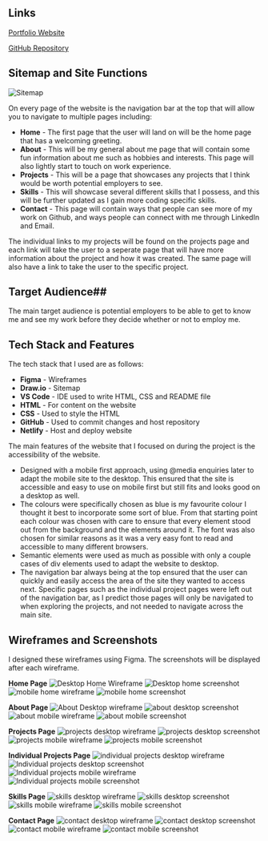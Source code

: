

## Links ##
[Portfolio Website](https://main--jacobkochergenwebdeveloper.netlify.app)

[GitHub Repository](https://github.com/jacob-webdeveloper/JacobKochergenDeveloper)


## Sitemap and Site Functions ##
![Sitemap](<docs/Jacob's Portfolio Website Sitemap.png>)

On every page of the website is the navigation bar at the top that will allow you to navigate to multiple pages including:
- **Home** - The first page that the user will land on will be the home page that has a welcoming greeting. 
- **About** - This will be my general about me page that will contain some fun information about me such as hobbies and interests. This page will also lightly start to touch on work experience.
- **Projects** - This will be a page that showcases any projects that I think would be worth potential employers to see.
- **Skills** - This will showcase several different skills that I possess, and this will be further updated as I gain more coding specific skills.
- **Contact** - This page will contain ways that people can see more of my work on Github, and ways people can connect with me through LinkedIn and Email.

The individual links to my projects will be found on the projects page and each link will take the user to a seperate page that will have more information about the project and how it was created. The same page will also have a link to take the user to the specific project.

## Target Audience##
The main target audience is potential employers to be able to get to know me and see my work before they decide whether or not to employ me.

## Tech Stack and Features ##
The tech stack that I used are as follows:
- **Figma** - Wireframes
- **Draw.io** - Sitemap
- **VS Code** - IDE used to write HTML, CSS and README file
- **HTML** - For content on the website
- **CSS** - Used to style the HTML
- **GitHub** - Used to commit changes and host repository
- **Netlify** - Host and deploy website

The main features of the website that I focused on during the project is the accessibility of the website.
- Designed with a mobile first approach, using @media enquiries later to adapt the mobile site to the desktop. This ensured that the site is accessible and easy to use on mobile first but still fits and looks good on a desktop as well.
- The colours were specifically chosen as blue is my favourite colour I thought it best to incorporate some sort of blue. From that starting point each colour was chosen with care to ensure that every element stood out from the background and the elements around it. The font was also chosen for similar reasons as it was a very easy font to read and accessible to many different browsers.
- Semantic elements were used as much as possible with only a couple cases of div elements used to adapt the website to desktop.
- The navigation bar always being at the top ensured that the user can quickly and easily access the area of the site they wanted to access next. Specific pages such as the individual project pages were left out of the navigation bar, as I predict those pages will only be navigated to when exploring the projects, and not needed to navigate across the main site.

## Wireframes and Screenshots ##
I designed these wireframes using Figma. The screenshots will be displayed after each wireframe.

**Home Page**
![Desktop Home Wireframe](<docs/Desktop Wireframes/aboutwireframe.png>)
![Desktop home screenshot](<docs/Desktop Screenshots/homedesktop.png>)
![mobile home wireframe](<docs/Mobile Wireframes/homewireframe.png>)
![mobile home screenshot](<docs/Mobile Screenshots/homemobile.png>)


**About Page**
![About Desktop wireframe](<docs/Desktop Wireframes/aboutwireframe.png>)
![about desktop screenshot](<docs/Desktop Screenshots/aboutdesktop.png>)
![about mobile wireframe](<docs/Mobile Wireframes/aboutwireframe.png>)
![about mobile screenshot](<docs/Mobile Screenshots/aboutmobile.png>)

**Projects Page**
![projects desktop wireframe](<docs/Desktop Screenshots/projectsdesktop.png>)
![projects desktop screenshot](<docs/Desktop Screenshots/projectsdesktop.png>)
![projects mobile wireframe](<docs/Mobile Wireframes/projectwireframe.png>)
![projects mobile screenshot](<docs/Mobile Screenshots/projectsmobile.png>)

**Individual Projects Page**
![individual projects desktop wireframe](<docs/Desktop Wireframes/individualprojectwireframe.png>)
![Individual projects desktop screenshot](<docs/Desktop Screenshots/individualprojectdesktop.png>)
![Individual projects mobile wireframe](<docs/Mobile Wireframes/individualprojectwireframe.png>)
![Individual projects mobile screenshot](<docs/Mobile Screenshots/individualprojectsmobile.png>)



**Skills Page**
![skills desktop wireframe](<docs/Desktop Wireframes/skillswireframe.png>)
![skills desktop screenshot](<docs/Desktop Screenshots/skillsdesktop.png>)
![skills mobile wireframe](<docs/Mobile Wireframes/skillswireframe.png>)
![skills mobile screenshot](<docs/Mobile Screenshots/skillsmobile.png>)



**Contact Page**
![contact desktop wireframe](<docs/Desktop Wireframes/contactwireframe.png>)
![contact desktop screenshot](<docs/Desktop Screenshots/contactdesktop.png>)
![contact mobile wireframe](<docs/Mobile Wireframes/contactwireframe.png>)
![contact mobile screenshot](<docs/Mobile Screenshots/contactmobile.png>)























